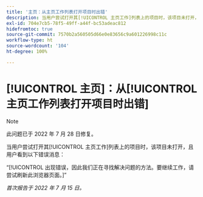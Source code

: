 ```yaml
---
title: '主页：从主页工作列表打开项目时出错'
description: 当用户尝试打开其[!UICONTROL 主页工作]列表上的项目时，该项目未打开，且用户看到错误消息。
exl-id: 704e7cb5-78f5-49ff-a44f-bc53adeac812
hidefromtoc: true
source-git-commit: 7570b2a560505d66e0e83656c9a601226998c11c
workflow-type: ht
source-wordcount: '104'
ht-degree: 100%

---
```


# [!UICONTROL 主页]：从[!UICONTROL 主页工作列表打开项目时出错]

>[!NOTE]
>
>此问题已于 2022 年 7 月 28 日修复。

当用户尝试打开其[!UICONTROL 主页工作]列表上的项目时，该项目未打开，且用户看到以下错误消息：

“[!UICONTROL 出现错误，因此我们正在寻找解决问题的方法。要继续工作，请尝试刷新此浏览器页面。]”

_首次报告于 2022 年 7 月 15 日。_
